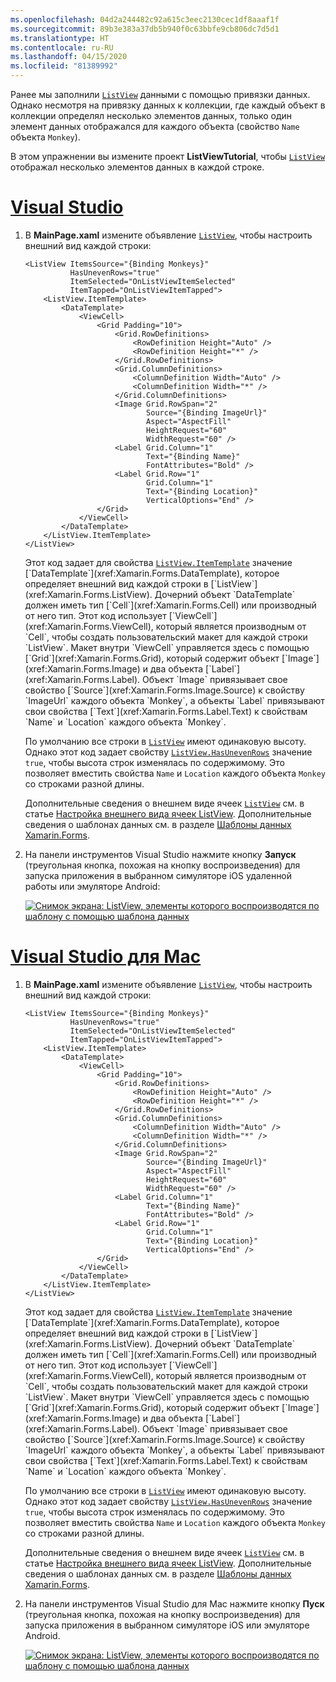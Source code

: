 ```yaml
---
ms.openlocfilehash: 04d2a244482c92a615c3eec2130cec1df8aaaf1f
ms.sourcegitcommit: 89b3e383a37db5b940f0c63bbfe9cb806dc7d5d1
ms.translationtype: HT
ms.contentlocale: ru-RU
ms.lasthandoff: 04/15/2020
ms.locfileid: "81389992"
---
```

Ранее мы заполнили [`ListView`](xref:Xamarin.Forms.ListView) данными с помощью привязки данных. Однако несмотря на привязку данных к коллекции, где каждый объект в коллекции определял несколько элементов данных, только один элемент данных отображался для каждого объекта (свойство `Name` объекта `Monkey`).

В этом упражнении вы измените проект **ListViewTutorial**, чтобы [`ListView`](xref:Xamarin.Forms.ListView) отображал несколько элементов данных в каждой строке.

# <a name="visual-studio"></a>[Visual Studio](#tab/vswin)

1. В **MainPage.xaml** измените объявление [`ListView`](xref:Xamarin.Forms.ListView), чтобы настроить внешний вид каждой строки:

    ```xaml
    <ListView ItemsSource="{Binding Monkeys}"
              HasUnevenRows="true"
              ItemSelected="OnListViewItemSelected"
              ItemTapped="OnListViewItemTapped">
        <ListView.ItemTemplate>
            <DataTemplate>
                <ViewCell>
                    <Grid Padding="10">
                        <Grid.RowDefinitions>
                            <RowDefinition Height="Auto" />
                            <RowDefinition Height="*" />
                        </Grid.RowDefinitions>
                        <Grid.ColumnDefinitions>
                            <ColumnDefinition Width="Auto" />
                            <ColumnDefinition Width="*" />
                        </Grid.ColumnDefinitions>
                        <Image Grid.RowSpan="2"
                               Source="{Binding ImageUrl}"
                               Aspect="AspectFill"
                               HeightRequest="60"
                               WidthRequest="60" />
                        <Label Grid.Column="1"
                               Text="{Binding Name}"
                               FontAttributes="Bold" />
                        <Label Grid.Row="1"
                               Grid.Column="1"
                               Text="{Binding Location}"
                               VerticalOptions="End" />
                    </Grid>
                </ViewCell>
            </DataTemplate>
        </ListView.ItemTemplate>
    </ListView>
    ```

    Этот код задает для свойства [`ListView.ItemTemplate`](xref:Xamarin.Forms.ItemsView`1.ItemTemplate) значение [`DataTemplate`](xref:Xamarin.Forms.DataTemplate), которое определяет внешний вид каждой строки в [`ListView`](xref:Xamarin.Forms.ListView). Дочерний объект `DataTemplate` должен иметь тип [`Cell`](xref:Xamarin.Forms.Cell) или производный от него тип. Этот код использует [`ViewCell`](xref:Xamarin.Forms.ViewCell), который является производным от `Cell`, чтобы создать пользовательский макет для каждой строки `ListView`. Макет внутри `ViewCell` управляется здесь с помощью [`Grid`](xref:Xamarin.Forms.Grid), который содержит объект [`Image`](xref:Xamarin.Forms.Image) и два объекта [`Label`](xref:Xamarin.Forms.Label). Объект `Image` привязывает свое свойство [`Source`](xref:Xamarin.Forms.Image.Source) к свойству `ImageUrl` каждого объекта `Monkey`, а объекты `Label` привязывают свои свойства [`Text`](xref:Xamarin.Forms.Label.Text) к свойствам `Name` и `Location` каждого объекта `Monkey`.

    По умолчанию все строки в [`ListView`](xref:Xamarin.Forms.ListView) имеют одинаковую высоту. Однако этот код задает свойству [`ListView.HasUnevenRows`](xref:Xamarin.Forms.ListView.HasUnevenRows) значение `true`, чтобы высота строк изменялась по содержимому. Это позволяет вместить свойства `Name` и `Location` каждого объекта `Monkey` со строками разной длины.

    Дополнительные сведения о внешнем виде ячеек [`ListView`](xref:Xamarin.Forms.ListView) см. в статье [Настройка внешнего вида ячеек ListView](~/xamarin-forms/user-interface/listview/customizing-cell-appearance.md). Дополнительные сведения о шаблонах данных см. в разделе [Шаблоны данных Xamarin.Forms](~/xamarin-forms/app-fundamentals/templates/data-templates/index.md).

1. На панели инструментов Visual Studio нажмите кнопку **Запуск** (треугольная кнопка, похожая на кнопку воспроизведения) для запуска приложения в выбранном симуляторе iOS удаленной работы или эмуляторе Android:

    [![Снимок экрана: ListView, элементы которого воспроизводятся по шаблону с помощью шаблона данных](../images/customize-cell-appearance.png "ListView, отображающий шаблонные данные")](../images/customize-cell-appearance-large.png#lightbox "ListView, отображающий шаблонные данные")

# <a name="visual-studio-for-mac"></a>[Visual Studio для Mac](#tab/vsmac)

1. В **MainPage.xaml** измените объявление [`ListView`](xref:Xamarin.Forms.ListView), чтобы настроить внешний вид каждой строки:

    ```xaml
    <ListView ItemsSource="{Binding Monkeys}"
              HasUnevenRows="true"
              ItemSelected="OnListViewItemSelected"
              ItemTapped="OnListViewItemTapped">
        <ListView.ItemTemplate>
            <DataTemplate>
                <ViewCell>
                    <Grid Padding="10">
                        <Grid.RowDefinitions>
                            <RowDefinition Height="Auto" />
                            <RowDefinition Height="*" />
                        </Grid.RowDefinitions>
                        <Grid.ColumnDefinitions>
                            <ColumnDefinition Width="Auto" />
                            <ColumnDefinition Width="*" />
                        </Grid.ColumnDefinitions>
                        <Image Grid.RowSpan="2"
                               Source="{Binding ImageUrl}"
                               Aspect="AspectFill"
                               HeightRequest="60"
                               WidthRequest="60" />
                        <Label Grid.Column="1"
                               Text="{Binding Name}"
                               FontAttributes="Bold" />
                        <Label Grid.Row="1"
                               Grid.Column="1"
                               Text="{Binding Location}"
                               VerticalOptions="End" />
                    </Grid>
                </ViewCell>
            </DataTemplate>
        </ListView.ItemTemplate>
    </ListView>
    ```

    Этот код задает для свойства [`ListView.ItemTemplate`](xref:Xamarin.Forms.ItemsView`1.ItemTemplate) значение [`DataTemplate`](xref:Xamarin.Forms.DataTemplate), которое определяет внешний вид каждой строки в [`ListView`](xref:Xamarin.Forms.ListView). Дочерний объект `DataTemplate` должен иметь тип [`Cell`](xref:Xamarin.Forms.Cell) или производный от него тип. Этот код использует [`ViewCell`](xref:Xamarin.Forms.ViewCell), который является производным от `Cell`, чтобы создать пользовательский макет для каждой строки `ListView`. Макет внутри `ViewCell` управляется здесь с помощью [`Grid`](xref:Xamarin.Forms.Grid), который содержит объект [`Image`](xref:Xamarin.Forms.Image) и два объекта [`Label`](xref:Xamarin.Forms.Label). Объект `Image` привязывает свое свойство [`Source`](xref:Xamarin.Forms.Image.Source) к свойству `ImageUrl` каждого объекта `Monkey`, а объекты `Label` привязывают свои свойства [`Text`](xref:Xamarin.Forms.Label.Text) к свойствам `Name` и `Location` каждого объекта `Monkey`.

    По умолчанию все строки в [`ListView`](xref:Xamarin.Forms.ListView) имеют одинаковую высоту. Однако этот код задает свойству [`ListView.HasUnevenRows`](xref:Xamarin.Forms.ListView.HasUnevenRows) значение `true`, чтобы высота строк изменялась по содержимому. Это позволяет вместить свойства `Name` и `Location` каждого объекта `Monkey` со строками разной длины.

    Дополнительные сведения о внешнем виде ячеек [`ListView`](xref:Xamarin.Forms.ListView) см. в статье [Настройка внешнего вида ячеек ListView](~/xamarin-forms/user-interface/listview/customizing-cell-appearance.md). Дополнительные сведения о шаблонах данных см. в разделе [Шаблоны данных Xamarin.Forms](~/xamarin-forms/app-fundamentals/templates/data-templates/index.md).

1. На панели инструментов Visual Studio для Mac нажмите кнопку **Пуск** (треугольная кнопка, похожая на кнопку воспроизведения) для запуска приложения в выбранном симуляторе iOS или эмуляторе Android.

    [![Снимок экрана: ListView, элементы которого воспроизводятся по шаблону с помощью шаблона данных](../images/customize-cell-appearance.png "ListView, отображающий шаблонные данные")](../images/customize-cell-appearance-large.png#lightbox "ListView, отображающий шаблонные данные")
